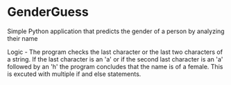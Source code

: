 # GenderGuess
Simple Python application that predicts the gender of a person by analyzing their name

Logic -
The program checks the last character or the last two characters of a string. If the last character is an 'a' or if the second last character is an 'a' followed by an 'h' the program concludes that the name is of a female. 
This is excuted with multiple if and else statements. 
